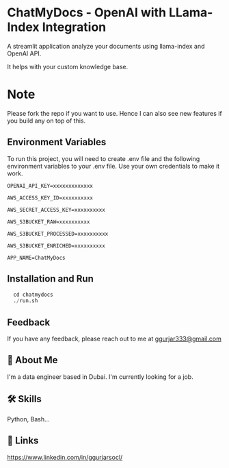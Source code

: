 
# ChatMyDocs - OpenAI with LLama-Index Integration
A streamlit application analyze your documents using llama-index and OpenAI API.

It helps with your custom knowledge base.

# Note
Please fork the repo if you want to use. Hence I can also see new features if you build any on top of this.

## Environment Variables

To run this project, you will need to create .env file and the following environment variables to your .env file. Use your own credentials to make it work.

`OPENAI_API_KEY=xxxxxxxxxxxxx`

`AWS_ACCESS_KEY_ID=xxxxxxxxxx`

`AWS_SECRET_ACCESS_KEY=xxxxxxxxxx`

`AWS_S3BUCKET_RAW=xxxxxxxxxx`

`AWS_S3BUCKET_PROCESSED=xxxxxxxxxx`

`AWS_S3BUCKET_ENRICHED=xxxxxxxxxx`

`APP_NAME=ChatMyDocs`

## Installation and Run

```python
  cd chatmydocs
  ./run.sh
```

## Feedback
If you have any feedback, please reach out to me at ggurjar333@gmail.com

## 🚀 About Me
I'm a data engineer based in Dubai. I'm currently looking for a job.

## 🛠 Skills
Python, Bash...

## 🔗 Links
https://www.linkedin.com/in/ggurjarsocl/
